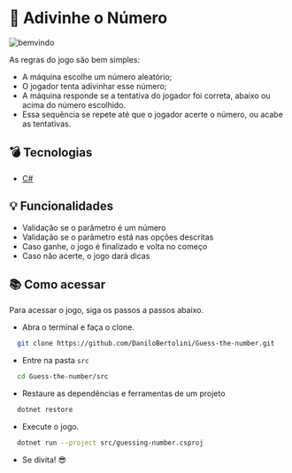 # :1234: Adivinhe o Número

![bemvindo](https://github.com/DaniloBertolini/Guess-the-number/assets/49735033/94ddccf4-6611-4511-9808-4b266e80cf49)

As regras do jogo são bem simples:
- A máquina escolhe um número aleatório;
- O jogador tenta adivinhar esse número;
- A máquina responde se a tentativa do jogador foi correta, abaixo ou acima do número escolhido.
- Essa sequência se repete até que o jogador acerte o número, ou acabe as tentativas.

## :bomb: Tecnologias
- [C#](https://learn.microsoft.com/pt-br/dotnet/csharp/)

## :bulb: Funcionalidades
- Validação se o parâmetro é um número
- Validação se o parâmetro está nas opções descritas
- Caso ganhe, o jogo é finalizado e volta no começo
- Caso não acerte, o jogo dará dicas

## :books: Como acessar
Para acessar o jogo, siga os passos a passos abaixo.
  - Abra o terminal e faça o clone.
  ```bash
    git clone https://github.com/DaniloBertolini/Guess-the-number.git
  ```
  - Entre na pasta `src`
  ```bash
    cd Guess-the-number/src
  ```
  - Restaure as dependências e ferramentas de um projeto 
  ```bash
    dotnet restore
  ```
  - Execute o jogo. 
  ```bash
    dotnet run --project src/guessing-number.csproj
  ```

  - Se divita! :sunglasses:
